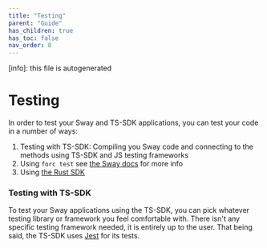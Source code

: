 ```yaml
---
title: "Testing"
parent: "Guide"
has_children: true
has_toc: false
nav_order: 8
---
```


[info]: this file is autogenerated


# Testing

In order to test your Sway and TS-SDK applications, you can test your code in a number of ways:

1. Testing with TS-SDK: Compiling you Sway code and connecting to the methods using TS-SDK and JS testing frameworks
2. Using `forc test` see [the Sway docs](https://fuellabs.github.io/sway/v{{site.data.versions.sway}}/forc/commands/forc_test.html) for more info
3. Using [the Rust SDK](https://fuellabs.github.io/fuels-rs/v0.31.1/testing/index.html)

### Testing with TS-SDK

To test your Sway applications using the TS-SDK, you can pick whatever testing library or framework you feel comfortable with. There isn't any specific testing framework needed, it is entirely up to the user. That being said, the TS-SDK uses [Jest](https://jestjs.io/) for its tests.
